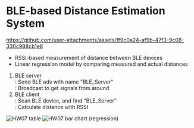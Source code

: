 # BLE-based Distance Estimation System 




https://github.com/user-attachments/assets/ff9c0a24-af9b-47f3-9c08-330c988cb1e8

- RSSI-based measurement of distance between BLE devices
- Linear regression model by comparing measured and actual distances

1. BLE server <br>
: Send BLE ads with name "BLE_Server" <br>
: Broadcast to get signals from around
2. BLE client <br>
: Scan BLE device, and find "BLE_Server" <br>
: Calculate distance with RSSI

![HW07 table](https://github.com/user-attachments/assets/a3baf2e4-527a-4660-a20c-adebd5ce2ab8)
![HW07 bar chart (regression)](https://github.com/user-attachments/assets/23b86129-5413-45a9-a375-97b11a4b1169)
